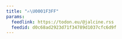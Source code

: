 ```yaml
---
title: "✍\U0001F3FF"
params:
  feedlink: https://todon.eu/@jalcine.rss
  feedid: d0c68ad2923d71f34789d1037cfc6d9f
---
```

